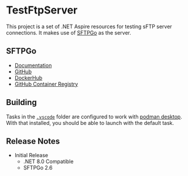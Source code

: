 # TestFtpServer

This project is a set of .NET Aspire resources for testing sFTP server connections. It makes use of [SFTPGo](https://sftpgo.com/) as the server.

## SFTPGo

- [Documentation](https://docs.sftpgo.com/latest/)
- [GitHub](https://github.com/drakkan/sftpgo)
- [DockerHub](https://hub.docker.com/r/drakkan/sftpgo)
- [GitHub Container Registry](https://github.com/drakkan/sftpgo/pkgs/container/sftpgo)

## Building

Tasks in the [`.vscode`](.vscode/) folder are configured to work with [podman desktop](https://podman-desktop.io/). With that installed, you should be able to launch with the default task.

## Release Notes

- Initial Release
  - .NET 8.0 Compatible
  - SFTPGo 2.6
